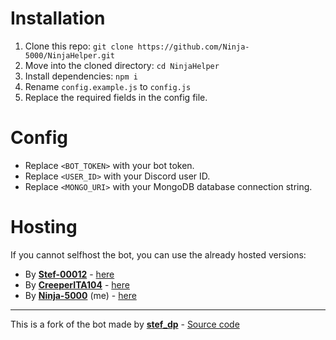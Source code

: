# Installation

1. Clone this repo: `git clone https://github.com/Ninja-5000/NinjaHelper.git`
2. Move into the cloned directory: `cd NinjaHelper`
3. Install dependencies: `npm i`
4. Rename `config.example.js` to `config.js`
5. Replace the required fields in the config file.

# Config

- Replace `<BOT_TOKEN>` with your bot token.
- Replace `<USER_ID>` with your Discord user ID.
- Replace `<MONGO_URI>` with your MongoDB database connection string.

# Hosting

If you cannot selfhost the bot, you can use the already hosted versions:

- By [**Stef-00012**](https://github.com/Stef-00012) - [here](https://discord.com/oauth2/authorize?client_id=1219574606294417499)
- By [**CreeperITA104**](https://github.com/Creeperita09) - [here](https://discord.com/oauth2/authorize?client_id=1222184630581592107)
- By [**Ninja-5000**](https://github.com/Ninja-5000) (me) - [here](https://discord.com/oauth2/authorize?client_id=1042885313367900211)

---

This is a fork of the bot made by [**stef_dp**](https://github.com/Stef-00012) - [Source code](https://github.com/Stef-00012/Discord-User-Installed-Apps)
